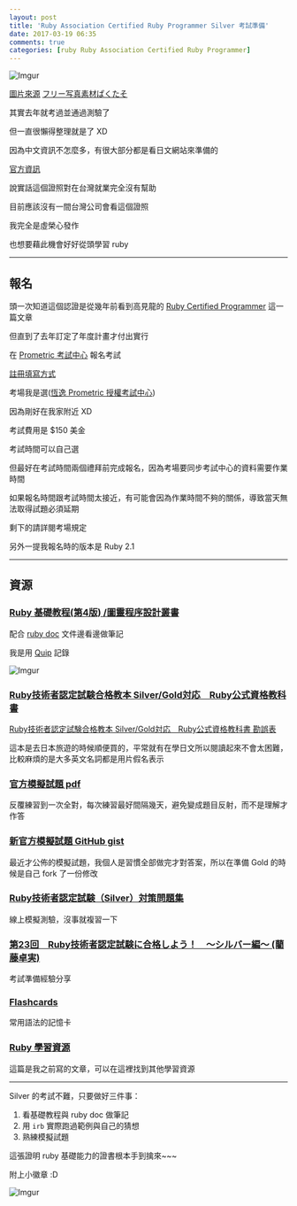 ```yaml
---
layout: post
title: 'Ruby Association Certified Ruby Programmer Silver 考試準備'
date: 2017-03-19 06:35
comments: true
categories: [ruby Ruby Association Certified Ruby Programmer]
---
```

![Imgur](http://i.imgur.com/3PXgdKS.jpg)

[圖片來源](https://unsplash.com/search/silver?photo=j1HU-Oll7KI)
[フリー写真素材ぱくたそ](https://www.pakutaso.com/)

其實去年就考過並通過測驗了

但一直很懶得整理就是了 XD

因為中文資訊不怎麼多，有很大部分都是看日文網站來準備的

[官方資訊](http://www.ruby.or.jp/en/certification/examination/)

<!--more-->

說實話這個證照對在台灣就業完全沒有幫助

目前應該沒有一間台灣公司會看這個證照

我完全是虛榮心發作

也想要藉此機會好好從頭學習 ruby 

----

## 報名

頭一次知道這個認證是從幾年前看到高見龍的 [Ruby Certified Programmer](http://kaochenlong.com/2012/01/18/i-am-ruby-certified-programmer/) 這一篇文章

但直到了去年訂定了年度計畫才付出實行

在 [Prometric 考試中心](https://www.prometric.com/en-us/clients/ruby/Pages/landing.aspx) 報名考試

[註冊填寫方式](http://www.crickstudy.com.tw/crick/Prometric/Reg_SRID.html)

考場我是選([恆逸 Prometric 授權考試中心](https://www.uuu.com.tw/TestCenter/Prometric))

因為剛好在我家附近 XD

考試費用是 $150 美金

考試時間可以自己選

但最好在考試時間兩個禮拜前完成報名，因為考場要同步考試中心的資料需要作業時間

如果報名時間跟考試時間太接近，有可能會因為作業時間不夠的關係，導致當天無法取得試題必須延期

剩下的請詳閱考場規定

另外一提我報名時的版本是 Ruby 2.1

----

## 資源

### [Ruby 基礎教程(第4版) /圖靈程序設計叢書](https://www.tenlong.com.tw/products/9787115366467)

配合 [ruby doc](http://ruby-doc.org/) 文件邊看邊做筆記

我是用 [Quip](https://quip.com/) 記錄

![Imgur](http://i.imgur.com/DfbrRc6.png)


### [Ruby技術者認定試験合格教本 Silver/Gold対応　Ruby公式資格教科書](http://gihyo.jp/book/2015/978-4-7741-7567-6)
[Ruby技術者認定試験合格教本 Silver/Gold対応　Ruby公式資格教科書 勘誤表](http://gihyo.jp/book/2015/978-4-7741-7567-6/support#supportApology)

這本是去日本旅遊的時候順便買的，平常就有在學日文所以閱讀起來不會太困難，比較麻煩的是大多英文名詞都是用片假名表示


### [官方模擬試題 pdf](http://www.ruby.or.jp/en/certification/examination/index.data/exam_prep_en.pdf)

反覆練習到一次全對，每次練習最好間隔幾天，避免變成題目反射，而不是理解才作答


### [新官方模擬試題 GitHub gist](https://gist.github.com/sean2121/4a345e1941c5b3fc3f90694b8aa9857e)

最近才公佈的模擬試題，我個人是習慣全部做完才對答案，所以在準備 Gold 的時候是自己 fork 了一份修改


### [Ruby技術者認定試験（Silver）対策問題集](http://www.minituku.net/courses/1049510743/contents/775230600.html)

線上模擬測驗，沒事就複習一下


### [第23回　Ruby技術者認定試験に合格しよう！　～シルバー編～ (藺藤卓実)](https://www.school.ctc-g.co.jp/columns/masuidrive/masuidrive23.html)

考試準備經驗分享


### [Flashcards](http://www.danielpariente.com/flashcards)

常用語法的記憶卡


### [Ruby 學習資源](http://bearsu.logdown.com/posts/305112-ruby-learning-resource)

這篇是我之前寫的文章，可以在這裡找到其他學習資源

----

Silver 的考試不難，只要做好三件事：
1. 看基礎教程與 ruby doc 做筆記
2. 用 `irb` 實際跑過範例與自己的猜想
3. 熟練模擬試題

這張證明 ruby 基礎能力的證書根本手到擒來~~~

附上小徽章 :D

![Imgur](http://i.imgur.com/1Yg0v8n.png)